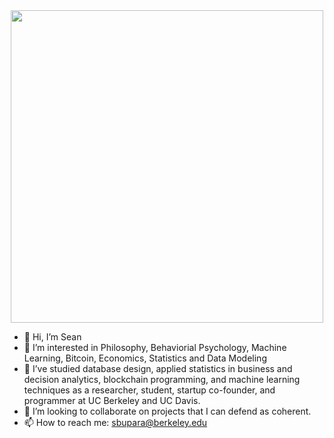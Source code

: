 <div id="header" align="center">
  <img src="https://media.giphy.com/media/RO8eh6Q0e84gg37adD/giphy-downsized-large.gif" width="500"/>
</div>

- 👋 Hi, I’m Sean
- 👀 I’m interested in Philosophy, Behaviorial Psychology, Machine Learning, Bitcoin, Economics, Statistics and Data Modeling
- 🌱 I’ve studied database design, applied statistics in business and decision analytics, blockchain programming, and machine learning techniques as a researcher, student, startup co-founder, and programmer at UC Berkeley and UC Davis.
- 💞️ I’m looking to collaborate on projects that I can defend as coherent.
- 📫 How to reach me: sbupara@berkeley.edu

<!---
sbupara/sbupara is a ✨ special ✨ repository because its `README.md` (this file) appears on your GitHub profile.
You can click the Preview link to take a look at your changes.
--->

